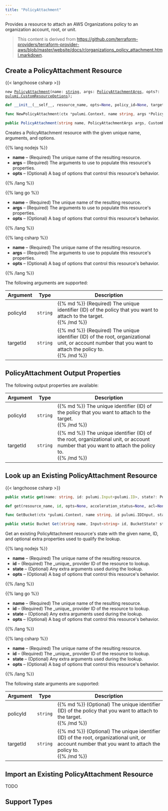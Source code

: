 ```yaml
---
title: "PolicyAttachment"
---
```


<!-- WARNING: this file was generated by the Pulumi Terraform Bridge (tfgen) Tool. -->
<!-- Do not edit by hand unless you're certain you know what you are doing! -->

<style>
  table td p { margin-top: 0; margin-bottom: 0; }
</style>

Provides a resource to attach an AWS Organizations policy to an organization account, root, or unit.

> This content is derived from https://github.com/terraform-providers/terraform-provider-aws/blob/master/website/docs/r/organizations_policy_attachment.html.markdown.


## Create a PolicyAttachment Resource

{{< langchoose csharp >}}

<div class="highlight"><pre class="chroma"><code class="language-typescript" data-lang="typescript"><span class="k">new</span> <span class="nx"><a href=/docs/reference/pkg/nodejs/pulumi/aws/s3/#PolicyAttachment>PolicyAttachment</a></span><span class="p">(</span><span class="nx">name</span>: <span class="kt"><a href=https://developer.mozilla.org/en-US/docs/Web/JavaScript/Reference/Global_Objects/String>string</a></span><span class="p">,</span> <span class="nx">args</span>: <span class="kt"><a href=/docs/reference/pkg/nodejs/pulumi/aws/s3/#PolicyAttachmentArgs>PolicyAttachmentArgs</a></span><span class="p">,</span> <span class="nx">opts?</span>: <span class="kt"><a href=/docs/reference/pkg/nodejs/pulumi/pulumi/#CustomResourceOptions>pulumi.CustomResourceOptions</a></span><span class="p">);</span></code></pre></div>

```python
def __init__(__self__, resource_name, opts=None, policy_id=None, target_id=None, __props__=None)
```

```go
func NewPolicyAttachment(ctx *pulumi.Context, name string, args *PolicyAttachmentArgs, opts ...pulumi.ResourceOption) (*PolicyAttachment, error)

```

```csharp
public PolicyAttachment(string name, PolicyAttachmentArgs args, CustomResourceOptions? options = null)

```

Creates a PolicyAttachment resource with the given unique name, arguments, and options.

{{% lang nodejs %}}
<ul class="pl-10">
    <li><strong>name</strong> &ndash; (Required) The unique name of the resulting resource.</li>
    <li><strong>args</strong> &ndash; (Required) The arguments to use to populate this resource's properties.</li>
    <li><strong>opts</strong> &ndash; (Optional) A bag of options that control this resource's behavior.</li>
</ul>
{{% /lang %}}

{{% lang go %}}
<ul class="pl-10">
    <li><strong>name</strong> &ndash; (Required) The unique name of the resulting resource.</li>
    <li><strong>args</strong> &ndash; (Required) The arguments to use to populate this resource's properties.</li>
    <li><strong>opts</strong> &ndash; (Optional) A bag of options that control this resource's behavior.</li>
</ul>
{{% /lang %}}

{{% lang csharp %}}
<ul class="pl-10">
    <li><strong>name</strong> &ndash; (Required) The unique name of the resulting resource.</li>
    <li><strong>args</strong> &ndash; (Required) The arguments to use to populate this resource's properties.</li>
    <li><strong>opts</strong> &ndash; (Optional) A bag of options that control this resource's behavior.</li>
</ul>
{{% /lang %}}

The following arguments are supported:

<table class="ml-6">
    <thead>
        <tr>
            <th>Argument</th>
            <th>Type</th>
            <th>Description</th>
        </tr>
    </thead>
    <tbody>
        <tr>
            <td class="align-top">policy<wbr>Id</td>
            <td class="align-top"><code>string</code></td>
            <td class="align-top">{{% md %}}
(Required) The unique identifier (ID) of the policy that you want to attach to the target.

{{% /md %}}</td>
        </tr>
        <tr>
            <td class="align-top">target<wbr>Id</td>
            <td class="align-top"><code>string</code></td>
            <td class="align-top">{{% md %}}
(Required) The unique identifier (ID) of the root, organizational unit, or account number that you want to attach the policy to.

{{% /md %}}</td>
        </tr>
    </tbody>
</table>

## PolicyAttachment Output Properties

The following output properties are available:

<table class="ml-6">
    <thead>
        <tr>
            <th>Argument</th>
            <th>Type</th>
            <th>Description</th>
        </tr>
    </thead>
    <tbody>
        <tr>
            <td class="align-top">policy<wbr>Id</td>
            <td class="align-top"><code>string</code></td>
            <td class="align-top">{{% md %}}
The unique identifier (ID) of the policy that you want to attach to the target.

{{% /md %}}</td>
        </tr>
        <tr>
            <td class="align-top">target<wbr>Id</td>
            <td class="align-top"><code>string</code></td>
            <td class="align-top">{{% md %}}
The unique identifier (ID) of the root, organizational unit, or account number that you want to attach the policy to.

{{% /md %}}</td>
        </tr>
    </tbody>
</table>

## Look up an Existing PolicyAttachment Resource

{{< langchoose csharp >}}

```typescript
public static get(name: string, id: pulumi.Input<pulumi.ID>, state?: PolicyAttachmentState, opts?: pulumi.CustomResourceOptions): PolicyAttachment;
```

```python
def get(resource_name, id, opts=None, acceleration_status=None, acl=None, arn=None, bucket=None, bucket_domain_name=None, bucket_prefix=None, bucket_regional_domain_name=None, cors_rules=None, force_destroy=None, hosted_zone_id=None, lifecycle_rules=None, loggings=None, object_lock_configuration=None, policy=None, region=None, replication_configuration=None, request_payer=None, server_side_encryption_configuration=None, tags=None, versioning=None, website=None, website_domain=None, website_endpoint=None)
```

```go
func GetBucket(ctx *pulumi.Context, name string, id pulumi.IDInput, state *BucketState, opts ...pulumi.ResourceOption) (*Bucket, error)
```

```csharp
public static Bucket Get(string name, Input<string> id, BucketState? state = null, CustomResourceOptions? options = null);
```

Get an existing PolicyAttachment resource's state with the given name, ID, and optional extra
properties used to qualify the lookup.

{{% lang nodejs %}}
<ul class="pl-10">
    <li><strong>name</strong> &ndash; (Required) The unique name of the resulting resource.</li>
    <li><strong>id</strong> &ndash; (Required) The _unique_ provider ID of the resource to lookup.</li>
    <li><strong>state</strong> &ndash; (Optional) Any extra arguments used during the lookup.</li>
    <li><strong>opts</strong> &ndash; (Optional) A bag of options that control this resource's behavior.</li>
</ul>
{{% /lang %}}

{{% lang go %}}
<ul class="pl-10">
    <li><strong>name</strong> &ndash; (Required) The unique name of the resulting resource.</li>
    <li><strong>id</strong> &ndash; (Required) The _unique_ provider ID of the resource to lookup.</li>
    <li><strong>state</strong> &ndash; (Optional) Any extra arguments used during the lookup.</li>
    <li><strong>opts</strong> &ndash; (Optional) A bag of options that control this resource's behavior.</li>
</ul>
{{% /lang %}}

{{% lang csharp %}}
<ul class="pl-10">
    <li><strong>name</strong> &ndash; (Required) The unique name of the resulting resource.</li>
    <li><strong>id</strong> &ndash; (Required) The _unique_ provider ID of the resource to lookup.</li>
    <li><strong>state</strong> &ndash; (Optional) Any extra arguments used during the lookup.</li>
    <li><strong>opts</strong> &ndash; (Optional) A bag of options that control this resource's behavior.</li>
</ul>
{{% /lang %}}

The following state arguments are supported:

<table class="ml-6">
    <thead>
        <tr>
            <th>Argument</th>
            <th>Type</th>
            <th>Description</th>
        </tr>
    </thead>
    <tbody>
        <tr>
            <td class="align-top">policy<wbr>Id</td>
            <td class="align-top"><code>string</code></td>
            <td class="align-top">{{% md %}}
(Optional) The unique identifier (ID) of the policy that you want to attach to the target.

{{% /md %}}</td>
        </tr>
        <tr>
            <td class="align-top">target<wbr>Id</td>
            <td class="align-top"><code>string</code></td>
            <td class="align-top">{{% md %}}
(Optional) The unique identifier (ID) of the root, organizational unit, or account number that you want to attach the policy to.

{{% /md %}}</td>
        </tr>
    </tbody>
</table>

## Import an Existing PolicyAttachment Resource

TODO

## Support Types

